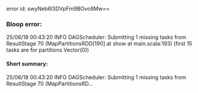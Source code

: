 error id: swyNeb6l3DVpFm9BOvc6Mw==
### Bloop error:

25/06/18 00:43:20 INFO DAGScheduler: Submitting 1 missing tasks from ResultStage 70 (MapPartitionsRDD[190] at show at main.scala:193) (first 15 tasks are for partitions Vector(0))
#### Short summary: 

25/06/18 00:43:20 INFO DAGScheduler: Submitting 1 missing tasks from ResultStage 70 (MapPartitionsRD...
